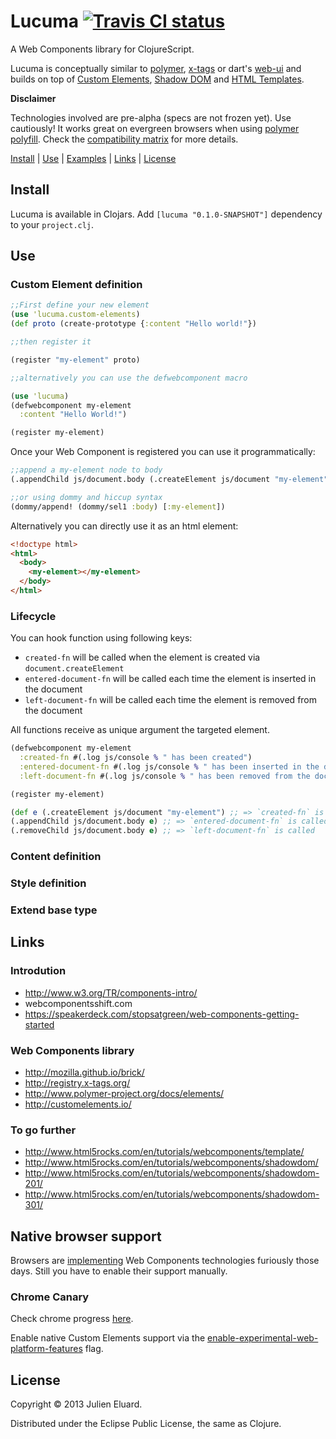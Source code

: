 # Lucuma [![Travis CI status](https://secure.travis-ci.org/jeluard/lucuma.png)](http://travis-ci.org/#!/jeluard/lucuma/builds)

A Web Components library for ClojureScript.

Lucuma is conceptually similar to [polymer](http://www.polymer-project.org/), [x-tags](http://www.x-tags.org/) or dart's [web-ui](https://www.dartlang.org/articles/web-ui/) and builds on top of [Custom Elements](https://dvcs.w3.org/hg/webcomponents/raw-file/tip/spec/custom/index.html), [Shadow DOM](https://dvcs.w3.org/hg/webcomponents/raw-file/tip/spec/shadow/index.html) and [HTML Templates](https://dvcs.w3.org/hg/webcomponents/raw-file/tip/spec/templates/index.html).

__Disclaimer__

Technologies involved are pre-alpha (specs are not frozen yet). Use cautiously! It works great on evergreen browsers when using [polymer polyfill](http://www.polymer-project.org/getting-the-code.html).
Check the [compatibility matrix](http://www.polymer-project.org/compatibility.html) for more details.

[Install](#install) | [Use](#use) | [Examples](/examples) | [Links](#links) | [License](#license)

## Install

Lucuma is available in Clojars. Add `[lucuma "0.1.0-SNAPSHOT"]` dependency to your `project.clj`.

## Use

### Custom Element definition

```clojure
;;First define your new element
(use 'lucuma.custom-elements)
(def proto (create-prototype {:content "Hello world!"})

;;then register it

(register "my-element" proto)

;;alternatively you can use the defwebcomponent macro

(use 'lucuma)
(defwebcomponent my-element
  :content "Hello World!")

(register my-element)
```

Once your Web Component is registered you can use it programmatically:

```clojure
;;append a my-element node to body
(.appendChild js/document.body (.createElement js/document "my-element"))

;;or using dommy and hiccup syntax
(dommy/append! (dommy/sel1 :body) [:my-element])
```

Alternatively you can directly use it as an html element:

```html
<!doctype html>
<html>
  <body>
    <my-element></my-element>
  </body>
</html>
```

### Lifecycle

You can hook function using following keys:

* `created-fn` will be called when the element is created via `document.createElement`
* `entered-document-fn` will be called each time the element is inserted in the document
* `left-document-fn` will be called each time the element is removed from the document

All functions receive as unique argument the targeted element.

```clojure
(defwebcomponent my-element
  :created-fn #(.log js/console % " has been created")
  :entered-document-fn #(.log js/console % " has been inserted in the document")
  :left-document-fn #(.log js/console % " has been removed from the document"))

(register my-element)

(def e (.createElement js/document "my-element") ;; => `created-fn` is called
(.appendChild js/document.body e) ;; => `entered-document-fn` is called
(.removeChild js/document.body e) ;; => `left-document-fn` is called
```

### Content definition

### Style definition

### Extend base type

## Links

### Introdution

* http://www.w3.org/TR/components-intro/
* webcomponentsshift.com
* https://speakerdeck.com/stopsatgreen/web-components-getting-started

### Web Components library

* http://mozilla.github.io/brick/
* http://registry.x-tags.org/
* http://www.polymer-project.org/docs/elements/
* http://customelements.io/

### To go further

* http://www.html5rocks.com/en/tutorials/webcomponents/template/
* http://www.html5rocks.com/en/tutorials/webcomponents/shadowdom/
* http://www.html5rocks.com/en/tutorials/webcomponents/shadowdom-201/
* http://www.html5rocks.com/en/tutorials/webcomponents/shadowdom-301/

## Native browser support

Browsers are [implementing](http://jonrimmer.github.io/are-we-componentized-yet/) Web Components technologies furiously those days. Still you have to enable their support manually.

### Chrome Canary

Check chrome progress [here](http://www.chromestatus.com/features).

Enable native Custom Elements support via the [enable-experimental-web-platform-features](chrome://flags/#enable-experimental-web-platform-features) flag.


## License

Copyright © 2013 Julien Eluard.

Distributed under the Eclipse Public License, the same as Clojure.
